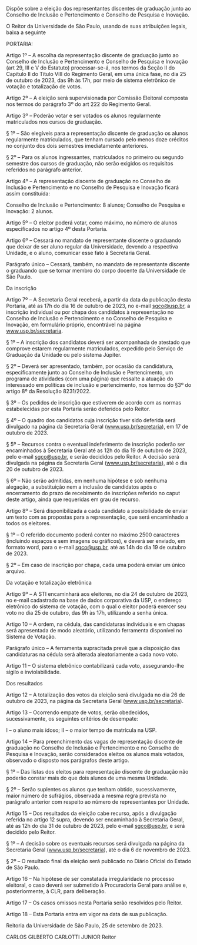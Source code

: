 Dispõe sobre a eleição dos representantes discentes de graduação junto ao Conselho de Inclusão e Pertencimento e Conselho de Pesquisa e Inovação.

O Reitor da Universidade de São Paulo, usando de suas atribuições legais, baixa a seguinte

PORTARIA:

Artigo 1º – A escolha da representação discente de graduação junto ao Conselho de Inclusão e Pertencimento e Conselho de Pesquisa e Inovação (art 29, III e V do Estatuto) processar-se-á, nos termos da Seção II do Capítulo II do Título VIII do Regimento Geral, em uma única fase, no dia 25 de outubro de 2023, das 9h às 17h, por meio de sistema eletrônico de votação e totalização de votos.

Artigo 2º – A eleição será supervisionada por Comissão Eleitoral composta nos termos do parágrafo 3º do art 222 do Regimento Geral.

Artigo 3º – Poderão votar e ser votados os alunos regularmente matriculados nos cursos de graduação.

§ 1º – São elegíveis para a representação discente de graduação os alunos regularmente matriculados, que tenham cursado pelo menos doze créditos no conjunto dos dois semestres imediatamente anteriores.

§ 2º – Para os alunos ingressantes, matriculados no primeiro ou segundo semestre dos cursos de graduação, não serão exigidos os requisitos referidos no parágrafo anterior.

Artigo 4º – A representação discente de graduação no Conselho de Inclusão e Pertencimento e no Conselho de Pesquisa e Inovação ficará assim constituída:

Conselho de Inclusão e Pertencimento: 8 alunos;
Conselho de Pesquisa e Inovação: 2 alunos.

Artigo 5º – O eleitor poderá votar, como máximo, no número de alunos especificados no artigo 4º desta Portaria.

Artigo 6º – Cessará no mandato de representante discente o graduando que deixar de ser aluno regular da Universidade, devendo a respectiva Unidade, e o aluno, comunicar esse fato à Secretaria Geral.

Parágrafo único – Cessará, também, no mandato de representante discente o graduando que se tornar membro do corpo docente da Universidade de São Paulo.

Da inscrição

Artigo 7º – A Secretaria Geral receberá, a partir da data da publicação desta Portaria, até as 17h do dia 16 de outubro de 2023, no e-mail sgco@usp.br, a inscrição individual ou por chapa dos candidatos à representação no Conselho de Inclusão e Pertencimento e no Conselho de Pesquisa e Inovação, em formulário próprio, encontrável na página www.usp.br/secretaria.

§ 1º – A inscrição dos candidatos deverá ser acompanhada de atestado que comprove estarem regularmente matriculados, expedido pelo Serviço de Graduação da Unidade ou pelo sistema Júpiter.

§ 2º – Deverá ser apresentado, também, por ocasião da candidatura, especificamente junto ao Conselho de Inclusão e Pertencimento, um programa de atividades (com uma página) que ressalte a atuação do interessado em políticas de inclusão e pertencimento, nos termos do §3º do artigo 8º da Resolução 8231/2022.

§ 3º – Os pedidos de inscrição que estiverem de acordo com as normas estabelecidas por esta Portaria serão deferidos pelo Reitor.

§ 4º – O quadro dos candidatos cuja inscrição tiver sido deferida será divulgado na página da Secretaria Geral (www.usp.br/secretaria), em 17 de outubro de 2023.

§ 5º – Recursos contra o eventual indeferimento de inscrição poderão ser encaminhados à Secretaria Geral até as 12h do dia 19 de outubro de 2023, pelo e-mail sgco@usp.br, e serão decididos pelo Reitor. A decisão será divulgada na página da Secretaria Geral (www.usp.br/secretaria), até o dia 20 de outubro de 2023.

§ 6º – Não serão admitidas, em nenhuma hipótese e sob nenhuma alegação, a substituição nem a inclusão de candidatos após o encerramento do prazo de recebimento de inscrições referido no caput deste artigo, ainda que requeridas em grau de recurso.

Artigo 8º – Será disponibilizada a cada candidato a possibilidade de enviar um texto com as propostas para a representação, que será encaminhado a todos os eleitores.

§ 1º – O referido documento poderá conter no máximo 2500 caracteres (incluindo espaços e sem imagens ou gráficos), e deverá ser enviado, em formato word, para o e-mail sgco@usp.br, até as 14h do dia 19 de outubro de 2023.

§ 2º – Em caso de inscrição por chapa, cada uma poderá enviar um único arquivo.

Da votação e totalização eletrônica

Artigo 9º – A STI encaminhará aos eleitores, no dia 24 de outubro de 2023, no e-mail cadastrado na base de dados corporativa da USP, o endereço eletrônico do sistema de votação, com o qual o eleitor poderá exercer seu voto no dia 25 de outubro, das 9h às 17h, utilizando a senha única.

Artigo 10 – A ordem, na cédula, das candidaturas individuais e em chapas será apresentada de modo aleatório, utilizando ferramenta disponível no Sistema de Votação.

Parágrafo único – A ferramenta supracitada prevê que a disposição das candidaturas na cédula será alterada aleatoriamente a cada novo voto.

Artigo 11 – O sistema eletrônico contabilizará cada voto, assegurando-lhe sigilo e inviolabilidade.

Dos resultados

Artigo 12 – A totalização dos votos da eleição será divulgada no dia 26 de outubro de 2023, na página da Secretaria Geral (www.usp.br/secretaria).

Artigo 13 – Ocorrendo empate de votos, serão obedecidos, sucessivamente, os seguintes critérios de desempate:

I – o aluno mais idoso;
II – o maior tempo de matrícula na USP.

Artigo 14 – Para preenchimento das vagas de representação discente de graduação no Conselho de Inclusão e Pertencimento e no Conselho de Pesquisa e Inovação, serão considerados eleitos os alunos mais votados, observado o disposto nos parágrafos deste artigo.

§ 1º – Das listas dos eleitos para representação discente de graduação não poderão constar mais do que dois alunos de uma mesma Unidade.

§ 2º – Serão suplentes os alunos que tenham obtido, sucessivamente, maior número de sufrágios, observada a mesma regra prevista no parágrafo anterior com respeito ao número de representantes por Unidade.

Artigo 15 – Dos resultados da eleição cabe recurso, após a divulgação referida no artigo 12 supra, devendo ser encaminhado à Secretaria Geral, até as 12h do dia 31 de outubro de 2023, pelo e-mail sgco@usp.br, e será decidido pelo Reitor.

§ 1º – A decisão sobre os eventuais recursos será divulgada na página da Secretaria Geral (www.usp.br/secretaria), até o dia 6 de novembro de 2023.

§ 2º – O resultado final da eleição será publicado no Diário Oficial do Estado de São Paulo.

Artigo 16 – Na hipótese de ser constatada irregularidade no processo eleitoral, o caso deverá ser submetido à Procuradoria Geral para análise e, posteriormente, à CLR, para deliberação.

Artigo 17 – Os casos omissos nesta Portaria serão resolvidos pelo Reitor.

Artigo 18 – Esta Portaria entra em vigor na data de sua publicação.

Reitoria da Universidade de São Paulo, 25 de setembro de 2023.

CARLOS GILBERTO CARLOTTI JUNIOR
Reitor